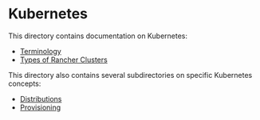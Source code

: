 # Kubernetes

This directory contains documentation on Kubernetes:

- [Terminology](./terminology.md)
- [Types of Rancher Clusters](./types_of_rancher_clusters.md)

This directory also contains several subdirectories on specific Kubernetes concepts:

- [Distributions](./distributions/README.md)
- [Provisioning](./provisioning/README.md)